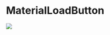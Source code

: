 # MaterialLoadButton
[![](https://jitpack.io/v/NoEndToLF/MaterialLoadButton.svg)](https://jitpack.io/#NoEndToLF/MaterialLoadButton)